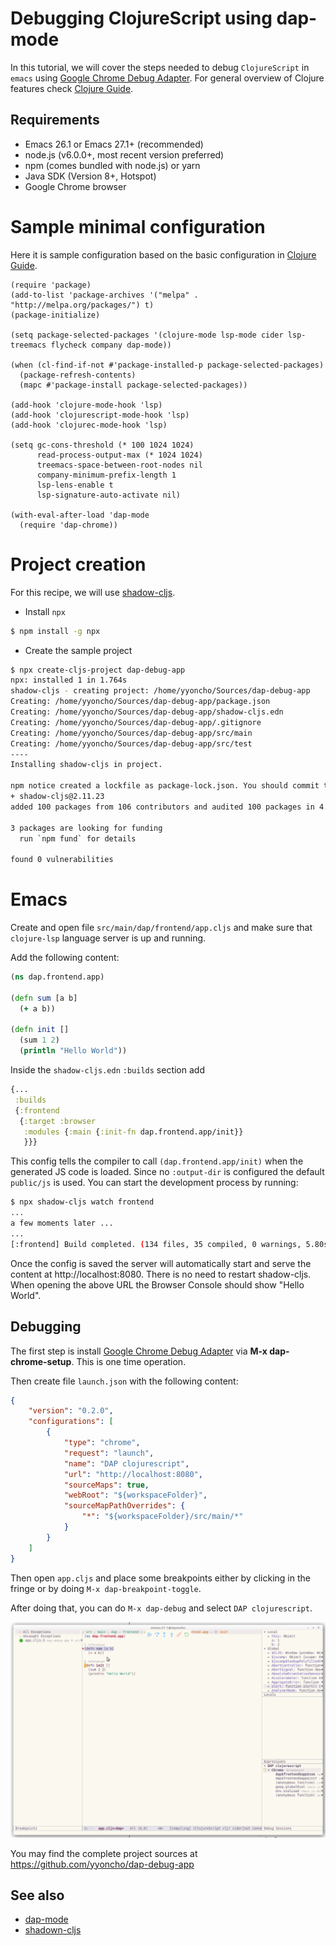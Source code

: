 # Debugging ClojureScript using dap-mode

In this tutorial, we will cover the steps needed to debug `ClojureScript` in
`emacs` using [Google Chrome Debug Adapter](https://github.com/microsoft/vscode-chrome-debug). For general overview of Clojure
features check [Clojure Guide](clojure-guide.md).


## Requirements
* Emacs 26.1 or Emacs 27.1+ (recommended)
* node.js (v6.0.0+, most recent version preferred)
* npm (comes bundled with node.js) or yarn
* Java SDK (Version 8+, Hotspot)
* Google Chrome browser

# Sample minimal configuration

Here it is sample configuration based on the basic configuration in [Clojure Guide](clojure-guide.md).

``` emacs-lisp
(require 'package)
(add-to-list 'package-archives '("melpa" . "http://melpa.org/packages/") t)
(package-initialize)

(setq package-selected-packages '(clojure-mode lsp-mode cider lsp-treemacs flycheck company dap-mode))

(when (cl-find-if-not #'package-installed-p package-selected-packages)
  (package-refresh-contents)
  (mapc #'package-install package-selected-packages))

(add-hook 'clojure-mode-hook 'lsp)
(add-hook 'clojurescript-mode-hook 'lsp)
(add-hook 'clojurec-mode-hook 'lsp)

(setq gc-cons-threshold (* 100 1024 1024)
      read-process-output-max (* 1024 1024)
      treemacs-space-between-root-nodes nil
      company-minimum-prefix-length 1
      lsp-lens-enable t
      lsp-signature-auto-activate nil)

(with-eval-after-load 'dap-mode
  (require 'dap-chrome))
```

# Project creation

For this recipe, we will use [shadow-cljs](https://github.com/thheller/shadow-cljs).

* Install `npx`

``` bash
$ npm install -g npx
```

* Create the sample project
``` bash
$ npx create-cljs-project dap-debug-app
npx: installed 1 in 1.764s
shadow-cljs - creating project: /home/yyoncho/Sources/dap-debug-app
Creating: /home/yyoncho/Sources/dap-debug-app/package.json
Creating: /home/yyoncho/Sources/dap-debug-app/shadow-cljs.edn
Creating: /home/yyoncho/Sources/dap-debug-app/.gitignore
Creating: /home/yyoncho/Sources/dap-debug-app/src/main
Creating: /home/yyoncho/Sources/dap-debug-app/src/test
----
Installing shadow-cljs in project.

npm notice created a lockfile as package-lock.json. You should commit this file.
+ shadow-cljs@2.11.23
added 100 packages from 106 contributors and audited 100 packages in 4.831s

3 packages are looking for funding
  run `npm fund` for details

found 0 vulnerabilities
```

# Emacs

Create and open file `src/main/dap/frontend/app.cljs` and make sure that `clojure-lsp` language
server is up and running.

Add the following content:

```clojure
(ns dap.frontend.app)

(defn sum [a b]
  (+ a b))

(defn init []
  (sum 1 2)
  (println "Hello World"))
```

Inside the `shadow-cljs.edn` `:builds` section add

```clojure
{...
 :builds
 {:frontend
  {:target :browser
   :modules {:main {:init-fn dap.frontend.app/init}}
   }}}
```

This config tells the compiler to call `(dap.frontend.app/init)` when the
generated JS code is loaded. Since no `:output-dir` is configured the default
`public/js` is used. You can start the development process by running:

``` bash
$ npx shadow-cljs watch frontend
...
a few moments later ...
...
[:frontend] Build completed. (134 files, 35 compiled, 0 warnings, 5.80s)
```

Once the config is saved the server will automatically start and serve the
content at http://localhost:8080. There is no need to restart shadow-cljs. When
opening the above URL the Browser Console should show "Hello World".


## Debugging

The first step is install [Google Chrome Debug Adapter](https://github.com/microsoft/vscode-chrome-debug) via **M-x dap-chrome-setup**. This is one time operation.

Then create file `launch.json` with the following content:

```json
{
    "version": "0.2.0",
    "configurations": [
        {
            "type": "chrome",
            "request": "launch",
            "name": "DAP clojurescript",
            "url": "http://localhost:8080",
            "sourceMaps": true,
            "webRoot": "${workspaceFolder}",
            "sourceMapPathOverrides": {
                "*": "${workspaceFolder}/src/main/*"
            }
        }
    ]
}
```

Then open `app.cljs` and place some breakpoints either by clicking in the fringe
or by doing `M-x dap-breakpoint-toggle`.

After doing that, you can do `M-x dap-debug` and select `DAP clojurescript`.

![debugging](images/debugging-clojurescript.png "dap-mode")

You may find the complete project sources at https://github.com/yyoncho/dap-debug-app

## See also
- [dap-mode](https://github.com/emacs-lsp/dap-mode)
- [shadown-cljs](https://github.com/thheller/shadow-cljs)
